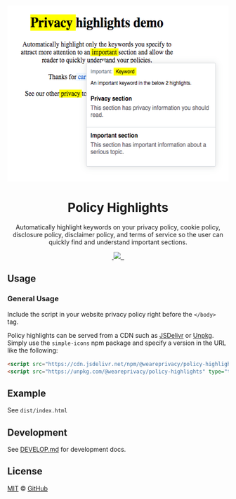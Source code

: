 <p align="center">
  <img width="550px" height="400px" src="./static/readme.png">
</p>

<h1 align="center">Policy Highlights</h1>

<p align="center">Automatically highlight keywords on your privacy policy, cookie policy, disclosure policy, disclaimer policy, and terms of service so the user can quickly find and understand important sections.</p>

<p align="center">
  <a aria-label="npm package" href="https://www.npmjs.com/package/@weareprivacy/policy-highlights">
    <img alt="" src="https://img.shields.io/npm/v/@weareprivacy/policy-highlights.svg">
  </a>
  <a aria-label="contributors graph" href="https://github.com/weareprivacy/weareprivacy-policy-highlights/graphs/contributors">
    <img src="https://img.shields.io/github/contributors/weareprivacy/weareprivacy-policy-highlights.svg">
  </a>
  <a aria-label="last commit" href="https://github.com/weareprivacy/weareprivacy-policy-highlights/commits/master">
    <img alt="" src="https://img.shields.io/github/last-commit/weareprivacy/weareprivacy-policy-highlights.svg">
  </a>
  <a aria-label="license" href="https://github.com/weareprivacy/weareprivacy-policy-highlights/blob/master/LICENSE.txt">
    <img src="https://img.shields.io/github/license/weareprivacy/weareprivacy-policy-highlights.svg" alt="">
  </a>
</p>

## Usage

### General Usage

Include the script in your website privacy policy right before the `</body>` tag.

Policy highlights can be served from a CDN such as [JSDelivr](https://www.jsdelivr.com) or [Unpkg](https://unpkg.com). Simply use the `simple-icons` npm package and specify a version in the URL like the following:

```html
<script src="https://cdn.jsdelivr.net/npm/@weareprivacy/policy-highlights" type="text/javascript"></script>
<script src="https://unpkg.com/@weareprivacy/policy-highlights" type="text/javascript"></script>
```

## Example

See `dist/index.html`

## Development
See [DEVELOP.md](./DEVELOP.md) for development docs.

## License

[MIT](./LICENSE.txt) &copy; [GitHub](https://github.com/)